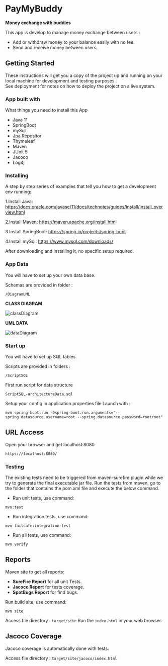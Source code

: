 # PayMyBuddy
**Money exchange with buddies**

This app is develop to manage money exchange between users :
- Add or withdraw money to your balance easily with no fee.
- Send and receive money between users.


## Getting Started
These instructions will get you a copy of the project up and running on your local machine for development
and testing purposes.</br>
See deployment for notes on how to deploy the project on a live system.


### App built with
What things you need to install this App

- Java 11
- SpringBoot
- mySql
- Jpa Repositor
- Thymeleaf
- Maven
- JUnit 5
- Jacoco
- Log4j


### Installing
A step by step series of examples that tell you how to get a development env running:

1.Install Java:
https://docs.oracle.com/javase/11/docs/technotes/guides/install/install_overview.html

2.Install Maven:
https://maven.apache.org/install.html

3.Install SpringBoot:
https://spring.io/projects/spring-boot

4.Install mySql:
https://www.mysql.com/downloads/

After downloading and installing it, no specific setup required.


### App Data
You will have to set up your own data base.

Schemas are provided in folder :

```shell
/DiagramUML
```

**CLASS DIAGRAM**

<img src="https://github.com/xGuix/PayMyBuddy/blob/feature/tests/DiagramUML/DomainModel_UML.jpg" alt="classDiagram"/>


**UML DATA**

<img src="https://github.com/xGuix/PayMyBuddy/blob/feature/tests/DiagramUML/ModelPhysique_UML.jpg" alt="dataDiagram"/>


### Start up
You will have to set up SQL tables.

Scripts are provided in folders :

```shell
/ScriptSQL
```

First run script for data structure

```shell
ScriptSQL-architectureData.sql
```

Setup your config in application.properties file
Launch with :

```shell
mvn spring-boot:run -Dspring-boot.run.arguments="--spring.datasource.username=root --spring.datasource.password=rootroot"
```


## URL Access

Open your browser and get localhost:8080

```html
https://localhost:8080/
```


### Testing
The existing tests need to be triggered from maven-surefire plugin while we try to generate the final executable jar file.
Run the tests from maven, go to the folder that contains the pom.xml file and execute the below command.

* Run unit tests, use command:

```shell
mvn:test
```

* Run integration tests, use command:

```shell
mvn failsafe:integration-test
```

* Run all tests, use command:

```shell
mvn verify
```


## Reports
Maven site to get all reports:

- **SureFire Report** for all unit Tests.
- **Jacoco Report** for tests coverage.
- **SpotBugs Report** for find bugs. 

Run build site, use command:

```shell
mvn site
```

Access file directory : `target/site` 
Run the `index.html` in your web browser.


## Jacoco Coverage
Jacoco coverage is automatically done with tests.

Access file directory : `target/site/jacoco/index.html`

